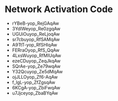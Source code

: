 # Network Activation Code
* rYBeB-yop_RejGAqAw
* 3YdIWeyop_Re0zgqAw
* UGUiOuyop_ReLjoqAw
* sr7cbuyop_RfSAMqAw
* A9TtT-yop_RfSHIqAw
* FERraOyop_RfS_QqAw
* 4LxsWuyop_RfMIUqAw
* ezeCDuyop_ZeqJkqAw
* SQrAe-yop_Ze79wqAw
* Y32Qcuyop_Ze5dMqAw
* ojJLLOyop_Zf6-AqAw
* f_lgL-yop_ZfZgsqAw
* 6KCgA-yop_ZbiFwqAw
* u7Jjceyop_ZbaBYqAw